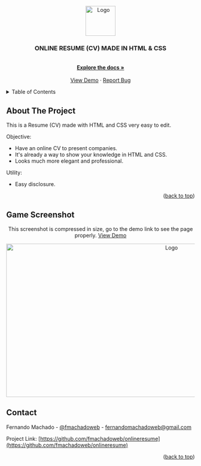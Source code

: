 <div id="top"></div>



<!-- PROJECT LOGO -->
<br />
<div align="center">
  <a href="#">
    <img src="https://github.com/othneildrew/Best-README-Template/raw/master/images/logo.png" alt="Logo" width="80" height="80">
  </a>

  <h3 align="center">ONLINE RESUME (CV) MADE IN HTML & CSS</h3>

  <p align="center">
    <br />
    <a href="https://github.com/fmachadoweb/onlineresume"><strong>Explore the docs »</strong></a>
    <br />
    <br />
    <a href="https://hardtek.com.br/resume/">View Demo</a>
    ·
    <a href="mailto:fernandomachadoweb">Report Bug</a>

  </p>
</div>



<!-- TABLE OF CONTENTS -->
<details>
  <summary>Table of Contents</summary>
  <ul>
    <li><a href="#about-the-project">About The Project</a></li>
    <li><a href="#contact">Contact</a></li>
    <li><a href="#game-screenshot">Screenshot</a></li>
  </ul>
</details>



<!-- ABOUT THE PROJECT -->
## About The Project

This is a Resume (CV) made with HTML and CSS very easy to edit.

Objective:
* Have an online CV to present companies.
* It's already a way to show your knowledge in HTML and CSS.
* Looks much more elegant and professional.

Utility:
* Easy disclosure.



<p align="right">(<a href="#top">back to top</a>)</p>


<!-- CONTACT -->
## Game Screenshot
<div align="center">
  <p>This screenshot is compressed in size, go to the demo link to see the page properly. <a href="https://hardtek.com.br/resume/">View Demo</a></p>
  <a href="#">
 <img src="https://hardtek.com.br/resume/screenshot.png" alt="Logo" width="868" height="410"></a>
</div>


<!-- CONTACT -->
## Contact

Fernando Machado - [@fmachadoweb](https://twitter.com/fmachadoweb) - fernandomachadoweb@gmail.com

Project Link: [https://github.com/fmachadoweb/onlineresume](https://github.com/fmachadoweb/onlineresume)

<p align="right">(<a href="#top">back to top</a>)</p>

